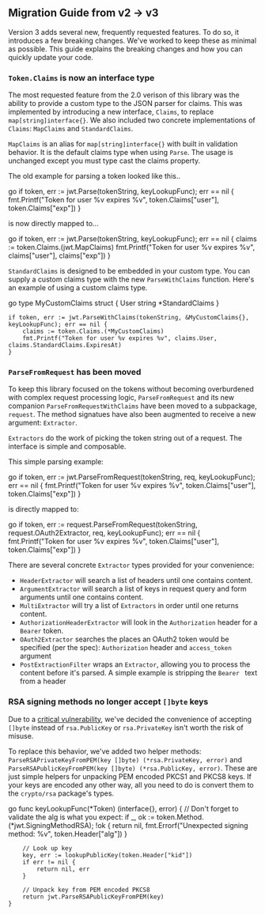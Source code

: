 ## Migration Guide from v2 -> v3

Version 3 adds several new, frequently requested features.  To do so, it introduces a few breaking changes.  We've worked to keep these as minimal as possible.  This guide explains the breaking changes and how you can quickly update your code.

### `Token.Claims` is now an interface type

The most requested feature from the 2.0 verison of this library was the ability to provide a custom type to the JSON parser for claims. This was implemented by introducing a new interface, `Claims`, to replace `map[string]interface{}`.  We also included two concrete implementations of `Claims`: `MapClaims` and `StandardClaims`.

`MapClaims` is an alias for `map[string]interface{}` with built in validation behavior.  It is the default claims type when using `Parse`.  The usage is unchanged except you must type cast the claims property.

The old example for parsing a token looked like this..

go
	if token, err := jwt.Parse(tokenString, keyLookupFunc); err == nil {
		fmt.Printf("Token for user %v expires %v", token.Claims["user"], token.Claims["exp"])
	}


is now directly mapped to...

go
	if token, err := jwt.Parse(tokenString, keyLookupFunc); err == nil {
		claims := token.Claims.(jwt.MapClaims)
		fmt.Printf("Token for user %v expires %v", claims["user"], claims["exp"])
	}


`StandardClaims` is designed to be embedded in your custom type.  You can supply a custom claims type with the new `ParseWithClaims` function.  Here's an example of using a custom claims type.

go
	type MyCustomClaims struct {
		User string
		*StandardClaims
	}
	
	if token, err := jwt.ParseWithClaims(tokenString, &MyCustomClaims{}, keyLookupFunc); err == nil {
		claims := token.Claims.(*MyCustomClaims)
		fmt.Printf("Token for user %v expires %v", claims.User, claims.StandardClaims.ExpiresAt)
	}


### `ParseFromRequest` has been moved

To keep this library focused on the tokens without becoming overburdened with complex request processing logic, `ParseFromRequest` and its new companion `ParseFromRequestWithClaims` have been moved to a subpackage, `request`.  The method signatues have also been augmented to receive a new argument: `Extractor`.

`Extractors` do the work of picking the token string out of a request.  The interface is simple and composable.

This simple parsing example:

go
	if token, err := jwt.ParseFromRequest(tokenString, req, keyLookupFunc); err == nil {
		fmt.Printf("Token for user %v expires %v", token.Claims["user"], token.Claims["exp"])
	}


is directly mapped to:

go
	if token, err := request.ParseFromRequest(tokenString, request.OAuth2Extractor, req, keyLookupFunc); err == nil {
		fmt.Printf("Token for user %v expires %v", token.Claims["user"], token.Claims["exp"])
	}


There are several concrete `Extractor` types provided for your convenience:

* `HeaderExtractor` will search a list of headers until one contains content.
* `ArgumentExtractor` will search a list of keys in request query and form arguments until one contains content.
* `MultiExtractor` will try a list of `Extractors` in order until one returns content.
* `AuthorizationHeaderExtractor` will look in the `Authorization` header for a `Bearer` token.
* `OAuth2Extractor` searches the places an OAuth2 token would be specified (per the spec): `Authorization` header and `access_token` argument
* `PostExtractionFilter` wraps an `Extractor`, allowing you to process the content before it's parsed.  A simple example is stripping the `Bearer ` text from a header


### RSA signing methods no longer accept `[]byte` keys

Due to a [critical vulnerability](https://auth0.com/blog/2015/03/31/critical-vulnerabilities-in-json-web-token-libraries/), we've decided the convenience of accepting `[]byte` instead of `rsa.PublicKey` or `rsa.PrivateKey` isn't worth the risk of misuse.

To replace this behavior, we've added two helper methods: `ParseRSAPrivateKeyFromPEM(key []byte) (*rsa.PrivateKey, error)` and `ParseRSAPublicKeyFromPEM(key []byte) (*rsa.PublicKey, error)`.  These are just simple helpers for unpacking PEM encoded PKCS1 and PKCS8 keys. If your keys are encoded any other way, all you need to do is convert them to the `crypto/rsa` package's types.

go 
	func keyLookupFunc(*Token) (interface{}, error) {
		// Don't forget to validate the alg is what you expect:
		if _, ok := token.Method.(*jwt.SigningMethodRSA); !ok {
			return nil, fmt.Errorf("Unexpected signing method: %v", token.Header["alg"])
		}
		
		// Look up key 
		key, err := lookupPublicKey(token.Header["kid"])
		if err != nil {
			return nil, err
		}
		
		// Unpack key from PEM encoded PKCS8
		return jwt.ParseRSAPublicKeyFromPEM(key)
	}


